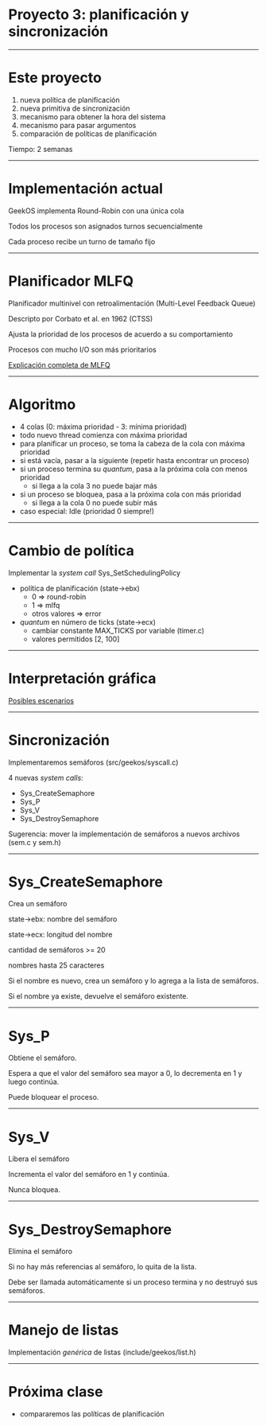 Proyecto 3: planificación y sincronización
==========================================

---


Este proyecto
=============

1. nueva política de planificación
2. nueva primitiva de sincronización
3. mecanismo para obtener la hora del sistema
4. mecanismo para pasar argumentos
5. comparación de políticas de planificación


Tiempo: 2 semanas


---


Implementación actual
=====================

GeekOS implementa Round-Robin con una única cola

Todos los procesos son asignados turnos secuencialmente

Cada proceso recibe un turno de tamaño fijo


---

Planificador MLFQ
=================

Planificador multinivel con retroalimentación (Multi-Level Feedback Queue)

Descripto por Corbato et al. en 1962 (CTSS)

Ajusta la prioridad de los procesos de acuerdo a su comportamiento

Procesos con mucho I/O son más prioritarios

[Explicación completa de MLFQ](http://pages.cs.wisc.edu/~remzi/OSFEP/cpu-sched-mlfq.pdf "Scheduling: The Multi-Level Feedback Queue")


---


Algoritmo
=========

* 4 colas (0: máxima prioridad - 3: mínima prioridad)
* todo nuevo thread comienza con máxima prioridad
* para planificar un proceso, se toma la cabeza de la cola con máxima prioridad
* si está vacía, pasar a la siguiente (repetir hasta encontrar un proceso)
* si un proceso termina su _quantum_, pasa a la próxima cola con menos prioridad
	* si llega a la cola 3 no puede bajar más
* si un proceso se bloquea, pasa a la próxima cola con más prioridad
	* si llega a la cola 0 no puede subir más
* caso especial: Idle (prioridad 0 siempre!)


---


Cambio de política
==================

Implementar la _system call_ Sys_SetSchedulingPolicy

* política de planificación (state->ebx)
	* 0 => round-robin
	* 1 => mlfq
	* otros valores => error
* _quantum_ en número de ticks (state->ecx)
	* cambiar constante MAX_TICKS por variable (timer.c)
	* valores permitidos [2, 100]


---


Interpretación gráfica
======================


[Posibles escenarios](http://www.cs.umd.edu/class/spring2005/cmsc412/proj3/scenarios.pdf "escenarios")


---


Sincronización
==============

Implementaremos semáforos (src/geekos/syscall.c)

4 nuevas _system calls_:

* Sys_CreateSemaphore
* Sys_P
* Sys_V
* Sys_DestroySemaphore

Sugerencia: mover la implementación de semáforos a nuevos archivos (sem.c y sem.h)

---


Sys_CreateSemaphore
===================

Crea un semáforo

state->ebx: nombre del semáforo

state->ecx: longitud del nombre

cantidad de semáforos >= 20

nombres hasta 25 caracteres

Si el nombre es nuevo, crea un semáforo y lo agrega a la lista de semáforos.

Si el nombre ya existe, devuelve el semáforo existente.

---


Sys_P
=====

Obtiene el semáforo.

Espera a que el valor del semáforo sea mayor a 0, lo decrementa en 1 y luego continúa.

Puede bloquear el proceso.


---


Sys_V
=====

Libera el semáforo

Incrementa el valor del semáforo en 1 y continúa.

Nunca bloquea.


---


Sys_DestroySemaphore
====================

Elimina el semáforo

Si no hay más referencias al semáforo, lo quita de la lista.

Debe ser llamada automáticamente si un proceso termina y no destruyó sus semáforos.


---

Manejo de listas
================

Implementación _genérica_ de listas (include/geekos/list.h)


---


Próxima clase
=============

* compararemos las políticas de planificación


